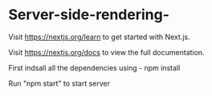 # Server-side-rendering-


Visit https://nextjs.org/learn to get started with Next.js.

Visit https://nextjs.org/docs to view the full documentation.




First indsall all the  dependencies using - npm install

Run "npm start" to start server 



